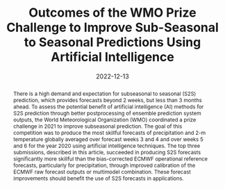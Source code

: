 ---
title: Outcomes of the WMO Prize Challenge to Improve Sub-Seasonal to Seasonal Predictions Using Artificial Intelligence
authors: Frédéric Vitart et al.
venue: Bulletin of the American Meteorological Society
doi: 10.1175/BAMS-D-22-0046.1
pinned: true
date: 2022-12-13
abstract: |
  There is a high demand and expectation for subseasonal to seasonal (S2S) prediction, which provides forecasts beyond 2 weeks, but less than 3 months ahead. To assess the potential benefit of artificial intelligence (AI) methods for S2S prediction through better postprocessing of ensemble prediction system outputs, the World Meteorological Organization (WMO) coordinated a prize challenge in 2021 to improve subseasonal prediction. The goal of this competition was to produce the most skillful forecasts of precipitation and 2-m temperature globally averaged over forecast weeks 3 and 4 and over weeks 5 and 6 for the year 2020 using artificial intelligence techniques. The top three submissions, described in this article, succeeded in producing S2S forecasts significantly more skillful than the bias-corrected ECMWF operational reference forecasts, particularly for precipitation, through improved calibration of the ECMWF raw forecast outputs or multimodel combination. These forecast improvements should benefit the use of S2S forecasts in applications.
---